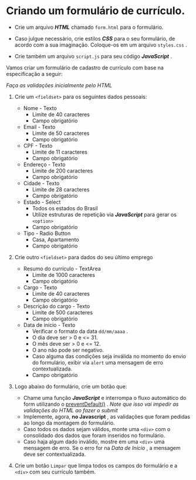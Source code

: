 
# Criando um formulário de currículo.

-   Crie um arquivo  **_HTML_** chamado  `form.html`  para o formulário.
    
-   Caso julgue necessário, crie estilos  **_CSS_** para o seu formulário, de acordo com a sua imaginação. Coloque-os em um arquivo  `styles.css`  .
    
-   Crie também um arquivo  `script.js`  para seu código  **_JavaScript_** .
    

Vamos criar um formulário de cadastro de currículo com base na especificação a seguir:

_Faça as validações inicialmente pelo HTML_

1.  Crie um  `<fieldset>`  para os seguintes dados pessoais:
    
    -   Nome - Texto
        -   Limite de 40 caracteres
        -   Campo obrigatório
    -   Email - Texto
        -   Limite de 50 caracteres
        -   Campo obrigatório
    -   CPF - Texto
        -   Limite de 11 caracteres
        -   Campo obrigatório
    -   Endereço - Texto
        -   Limite de 200 caracteres
        -   Campo obrigatório
    -   Cidade - Texto
        -   Limite de 28 caracteres
        -   Campo obrigatório
    -   Estado - Select
        -   Todos os estados do Brasil
        -   Utilize estruturas de repetição via  **_JavaScript_** para gerar os  `<option>`
        -   Campo obrigatório
    -   Tipo - Radio Button
        -   Casa, Apartamento
        -   Campo obrigatório
2.  Crie outro  `<fieldset>`  para dados do seu último emprego
    
    -   Resumo do currículo - TextArea
        -   Limite de 1000 caracteres
        -   Campo obrigatório
    -   Cargo - Texto
        -   Limite de 40 caracteres
        -   Campo obrigatório
    -   Descrição do cargo - Texto
        -   Limite de 500 caracteres
        -   Campo obrigatório
    -   Data de início - Texto
        -   Verificar o formato da data  `dd/mm/aaaa`  .
        -   O dia deve ser > 0 e <= 31.
        -   O mês deve ser > 0 e <= 12.
        -   O ano não pode ser negativo.
        -   Caso alguma das condições seja inválida no momento do envio do formulário, exibir via  `alert`  uma mensagem de erro contextualizada.
        -   Campo obrigatório
3.  Logo abaixo do formulário, crie um botão que:
    
    -   Chame uma função  **_JavaScript_** e interrompa o fluxo automático do form utilizando o  [preventDefault()](https://developer.mozilla.org/pt-BR/docs/Web/API/Event/preventDefault) .  _Note que isso vai impedir as validações do HTML ao fazer o submit_
    -   Implemente, agora,  **no Javascript** , as validações que foram pedidas ao longo da montagem do formulário.
    -   Caso todos os dados sejam válidos, monte uma  `<div>`  com o consolidado dos dados que foram inseridos no formulário.
    -   Caso haja algum dado inválido, mostre em uma  `<div>`  uma mensagem de erro. Se o erro for na  _Data de Início_ , a mensagem deve ser contextualizada.
4.  Crie um botão  `Limpar`  que limpa todos os campos do formulário e a  `<div>`  com seu currículo também.